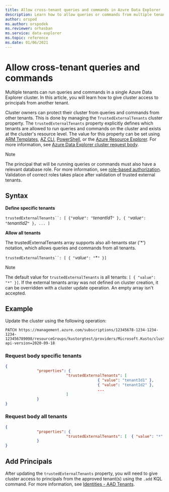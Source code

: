 ```yaml
---
title: Allow cross-tenant queries and commands in Azure Data Explorer
description: Learn how to allow queries or commands from multiple tenants on Azure Data Explorer.
author: orspod
ms.author: orspodek
ms.reviewer: orhasban
ms.service: data-explorer
ms.topic: reference
ms.date: 01/06/2021
---
```

# Allow cross-tenant queries and commands 

Multiple tenants can run queries and commands in a single Azure Data Explorer cluster. In this article, you will learn how to give cluster access to principals from another tenant.

Cluster owners can protect their cluster from queries and commands from other tenants. This is done by managing the `TrustedExternalTenants` cluster property. The `trustedExternalTenants` property explicitly defines which tenants are allowed to run queries and commands on the cluster and exists at the cluster's resource level. The value for this property can be set using [ARM Templates](/azure/templates/microsoft.kusto/clusters?tabs=json#trustedexternaltenant-object), [AZ CLI](/cli/azure/kusto/cluster?view=azure-cli-latest#az_kusto_cluster_update-optional-parameters), [PowerShell](/powershell/module/az.kusto/new-azkustocluster?view=azps-6.3.0), or the [Azure Resource Explorer](https://resources.azure.com/). For more information, see [Azure Data Explorer cluster request body](/rest/api/azurerekusto/clusters/createorupdate#request-body).

> [!NOTE]
> The principal that will be running queries or commands must also have a relevant database role. For more information, see [role-based authorization](./kusto/management/access-control/role-based-authorization.md). Validation of correct roles takes place after validation of trusted external tenants.

## Syntax

**Define specific tenants**

`trustedExternalTenants``: [ {"`*value*`": "`*tenantId1*`" }, { "`*value*`": "`*tenantId2*`" }, ... ]`

**Allow all tenants**

The trustedExternalTenants array supports also all-tenants star ('*') notation, which allows queries and commands from all tenants. 

`trustedExternalTenants``: [ { "`*value*`": "`*`" }]`

> [!NOTE]
> The default value for `trustedExternalTenants` is all tenants: `[ { "value": "*" }]`. If the external tenants array was not defined on cluster creation, it can be overridden with a cluster update operation. An empty array isn't accepted.

## Example

Update the cluster using the following operation:

```http
PATCH https://management.azure.com/subscriptions/12345678-1234-1234-1234-123456789098/resourceGroups/kustorgtest/providers/Microsoft.Kusto/clusters/kustoclustertest?api-version=2020-09-18
```

### Request body specific tenants

```json
{
              "properties": { 
                           "trustedExternalTenants": [
                                         { "value": "tenantId1" }, 
                                         { "value": "tenantId2" }, 
                                         ...
                           ]
              }
}
```

### Request body all tenants

```json
{
              "properties": { 
                           "trustedExternalTenants": [  { "value": "*" }  ]
              }
}

```

## Add Principals  

After updating the `trustedExternalTenants` property, you will need to give cluster access to principals from the approved tenant(s) using the `.add` KQL command. For more information, see [Identities - AAD Tenants](./kusto/management/access-control/principals-and-identity-providers.md#aad-tenants).